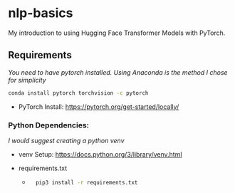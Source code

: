 # nlp-basics
My introduction to using Hugging Face Transformer Models with PyTorch.

## Requirements

*You need to have pytorch installed. Using Anaconda is the method I chose for simplicity*

```bash
conda install pytorch torchvision -c pytorch
```

- PyTorch Install: https://pytorch.org/get-started/locally/

### Python Dependencies:

*I would suggest creating a python venv*

- venv Setup: https://docs.python.org/3/library/venv.html

- requirements.txt
    - ```bash
        pip3 install -r requirements.txt
    ```